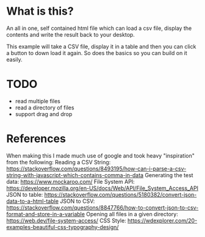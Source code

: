 # What is this?
An all in one, self contained html file which can load a csv file, display the contents and write the result back to your desktop.

This example will take a CSV file, display it in a table and then you can click a button to down load it again. So does the basics so you can build on it easily.

# TODO
 - read multiple files
 - read a directory of files
 - support drag and drop

# References
When making this I made much use of google and took heavy "inspiration" from the following:
Reading a CSV String: https://stackoverflow.com/questions/8493195/how-can-i-parse-a-csv-string-with-javascript-which-contains-comma-in-data
Generating the test data: https://www.mockaroo.com/
File System API: https://developer.mozilla.org/en-US/docs/Web/API/File_System_Access_API
JSON to table: https://stackoverflow.com/questions/5180382/convert-json-data-to-a-html-table
JSON to CSV: https://stackoverflow.com/questions/8847766/how-to-convert-json-to-csv-format-and-store-in-a-variable
Opening all files in a given directory: https://web.dev/file-system-access/
CSS Style: https://wdexplorer.com/20-examples-beautiful-css-typography-design/